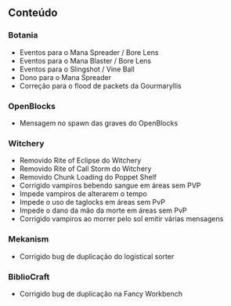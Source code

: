 ## Conteúdo ##
### Botania ###
* Eventos para o Mana Spreader / Bore Lens
* Eventos para o Mana Blaster / Bore Lens
* Eventos para o Slingshot / Vine Ball
* Dono para o Mana Spreader
* Correção para o flood de packets da Gourmaryllis
### OpenBlocks ###
* Mensagem no spawn das graves do OpenBlocks
### Witchery ###
* Removido Rite of Eclipse do Witchery
* Removido Rite of Call Storm do Witchery
* Removido Chunk Loading do Poppet Shelf
* Corrigido vampiros bebendo sangue em áreas sem PVP
* Impede vampiros de alterarem o tempo
* Impede o uso de taglocks em áreas sem PvP
* Impede o dano da mão da morte em áreas sem PvP
* Corrigido vampiros ao morrer pelo sol emitir várias mensagens
### Mekanism ###
* Corrigido bug de duplicação do logistical sorter
### BiblioCraft ###
* Corrigido bug de duplicação na Fancy Workbench